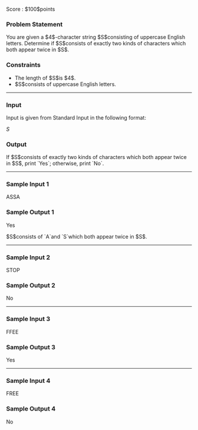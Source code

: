 
<div>

<span>

<span>

<p>
Score : $100$points
</p>

<div>

<section>

### **Problem Statement**

<p>
You are given a $4$-character string $S$consisting of uppercase English letters.
Determine if $S$consists of exactly two kinds of characters which both appear twice in $S$.
</p>

</section>

</div>

<div>

<section>

### **Constraints**

<ul>

<li>
The length of $S$is $4$.
</li>

<li>
$S$consists of uppercase English letters.
</li>

</ul>

</section>

</div>

---

<div>

<div>

<section>

### **Input**

<p>
Input is given from Standard Input in the following format:
</p>

<div>

$S$
</div>

</section>

</div>

<div>

<section>

### **Output**

<p>
If $S$consists of exactly two kinds of characters which both appear twice in $S$, print `Yes`; otherwise, print `No`.
</p>

</section>

</div>

</div>

---

<div>

<section>

### **Sample Input 1**

<div>

ASSA

</div>

</section>

</div>

<div>

<section>

### **Sample Output 1**

<div>

Yes

</div>

<p>
$S$consists of `A`and `S`which both appear twice in $S$.
</p>

</section>

</div>

---

<div>

<section>

### **Sample Input 2**

<div>

STOP

</div>

</section>

</div>

<div>

<section>

### **Sample Output 2**

<div>

No

</div>

</section>

</div>

---

<div>

<section>

### **Sample Input 3**

<div>

FFEE

</div>

</section>

</div>

<div>

<section>

### **Sample Output 3**

<div>

Yes

</div>

</section>

</div>

---

<div>

<section>

### **Sample Input 4**

<div>

FREE

</div>

</section>

</div>

<div>

<section>

### **Sample Output 4**

<div>

No

</div>

</section>

</div>

</span>

</span>

</div>
